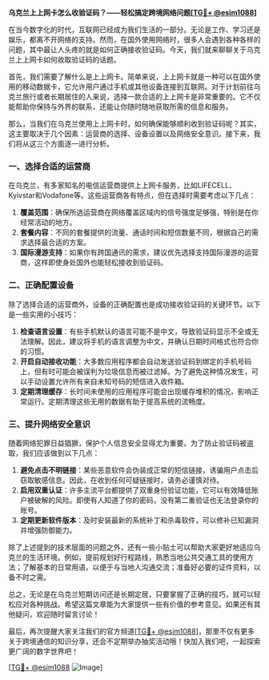 **乌克兰上上网卡怎么收验证码？——轻松搞定跨境网络问题[[TG💪+ @esim1088](https://t.me/s/esim1088)]**

在当今数字化的时代，互联网已经成为我们生活的一部分。无论是工作、学习还是娱乐，都离不开网络的支持。然而，在国外使用网络时，很多人会遇到各种各样的问题，其中最让人头疼的就是如何正确接收验证码。今天，我们就来聊聊关于乌克兰上上网卡如何收取验证码的话题。

首先，我们需要了解什么是上上网卡。简单来说，上上网卡就是一种可以在国外使用的移动数据卡，它允许用户通过手机或其他设备连接到互联网。对于计划前往乌克兰旅行或者长期居住的人来说，选择一款合适的上上网卡是非常重要的。它不仅能帮助你保持与外界的联系，还能让你随时随地获取所需的信息和服务。

那么，当我们在乌克兰使用上上网卡时，如何确保能够顺利收到验证码呢？其实，这主要取决于几个因素：运营商的选择、设备设置以及网络安全意识。接下来，我们将从这三个方面逐一进行分析。

### 一、选择合适的运营商

在乌克兰，有多家知名的电信运营商提供上上网卡服务，比如LIFECELL、Kyivstar和Vodafone等。这些运营商各有特点，但在选择时需要考虑以下几点：

1. **覆盖范围**：确保所选运营商在网络覆盖区域内的信号强度足够强，特别是在你经常活动的地方。
2. **套餐内容**：不同的套餐提供的流量、通话时间和短信数量不同，根据自己的需求选择最合适的方案。
3. **国际漫游支持**：如果你有跨国通讯的需求，建议优先选择支持国际漫游的运营商，这样即使身处国外也能轻松接收到验证码。

### 二、正确配置设备

除了选择合适的运营商外，设备的正确配置也是成功接收验证码的关键环节。以下是一些实用的小技巧：

1. **检查语言设置**：有些手机默认的语言可能不是中文，导致验证码显示不全或无法理解。因此，建议将手机的语言调整为中文，并确认日期时间格式也符合你的习惯。
2. **开启自动接收功能**：大多数应用程序都会自动发送验证码到绑定的手机号码上，但有时可能会被误判为垃圾信息而被过滤掉。为了避免这种情况发生，可以手动设置允许所有来自未知号码的短信进入收件箱。
3. **定期清理缓存**：长时间未使用的应用程序可能会出现缓存堆积的情况，影响正常运行。定期清理这些无用的数据有助于提高系统的流畅度。

### 三、提升网络安全意识

随着网络犯罪日益猖獗，保护个人信息安全显得尤为重要。为了防止验证码被盗取，我们应该做到以下几点：

1. **避免点击不明链接**：某些恶意软件会伪装成正常的短信链接，诱骗用户点击后窃取敏感信息。因此，在收到任何可疑链接时，请务必谨慎对待。
2. **启用双重认证**：许多主流平台都提供了双重身份验证功能，它可以有效降低账户被破解的风险。即使有人知道了你的密码，没有第二重验证也无法登录你的账号。
3. **定期更新软件版本**：及时安装最新的系统补丁和杀毒软件，可以修补已知漏洞并增强防御能力。

除了上述提到的技术层面的问题之外，还有一些小贴士可以帮助大家更好地适应乌克兰的生活环境。例如，提前规划好行程路线，熟悉当地公共交通工具的使用方法；了解基本的日常用语，以便于与当地人沟通交流；准备好必要的证件资料，以备不时之需。

总之，无论是在乌克兰短期访问还是长期定居，只要掌握了正确的技巧，就可以轻松应对各种挑战。希望这篇文章能为大家提供一些有价值的参考意见。如果还有其他疑问，欢迎随时留言讨论！

最后，再次提醒大家关注我们的官方频道[[TG💪+ @esim1088](https://t.me/s/esim1088)]，那里不仅有更多关于跨境通信的知识分享，还会不定期举办抽奖活动哦！快加入我们吧，一起探索更广阔的数字世界吧！

[[TG💪+ @esim1088](https://t.me/s/esim1088) ![Image](https://i.postimg.cc/4NQfJmqS/Snipaste-2025-05-13-00-14-12.png)]